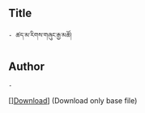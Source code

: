 ## Title
	- ཚད་མ་རིགས་གཞུང་རྒྱ་མཚོ།

## Author
	- 



[<a href='https://minhaskamal.github.io/DownGit/#/home?url=https://github.com/ta4tsering/P008165/tree/main/P008165.opf/base' class='button'>]Download</a>] (Download only base file)
